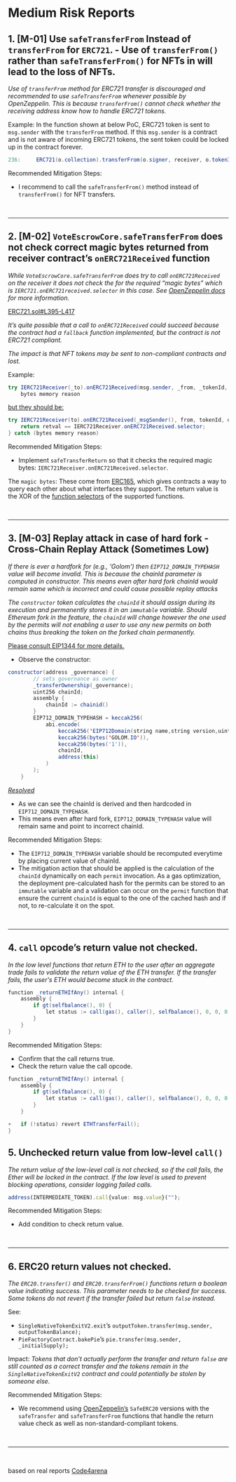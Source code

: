 # Medium Risk Reports

## 1. [M-01] Use `safeTransferFrom` Instead of `transferFrom` for `ERC721`. - Use of `transferFrom()` rather than `safeTransferFrom()` for NFTs in will lead to the loss of NFTs.

_Use of `transferFrom` method for ERC721 transfer is discouraged and recommended to use `safeTransferFrom` whenever possible by OpenZeppelin.
This is because `transferFrom()` cannot check whether the receiving address know how to handle ERC721 tokens._

Example:
In the function shown at below PoC, ERC721 token is sent to `msg.sender` with the `transferFrom` method.
If this `msg.sender` is a contract and is not aware of incoming ERC721 tokens, the sent token could be locked up in the contract forever.

```java
236:     ERC721(o.collection).transferFrom(o.signer, receiver, o.tokenId);
```

Recommended Mitigation Steps:

-   I recommend to call the `safeTransferFrom()` method instead of `transferFrom()` for NFT transfers.

<br>
<hr>

## 2. [M-02] `VoteEscrowCore.safeTransferFrom` does not check correct magic bytes returned from receiver contract’s `onERC721Received` function

_While `VoteEscrowCore.safeTransferFrom` does try to call `onERC721Received` on the receiver it does not check the for the required “magic bytes” which is `IERC721.onERC721received.selector` in this case. See [OpenZeppelin docs](https://docs.openzeppelin.com/contracts/3.x/api/token/erc721#IERC721Receiver-onERC721Received-address-address-uint256-bytes-) for more information._

[ERC721.sol#L395-L417](https://github.com/OpenZeppelin/openzeppelin-contracts/blob/ce0068c21ecd97c6ec8fb0db08570f4b43029dde/contracts/token/ERC721/ERC721.sol#L395-L417)

_It’s quite possible that a call to `onERC721Received` could succeed because the contract had a `fallback` function implemented, but the contract is not ERC721 compliant._

_The impact is that NFT tokens may be sent to non-compliant contracts and lost._

Example:

```java
try IERC721Receiver(_to).onERC721Received(msg.sender, _from, _tokenId, _data) returns (bytes4) {} catch (
    bytes memory reason
```

[but they should be:](https://github.com/golom-protocol/contracts/commit/19ba6e83892e24b859f081525c7e0f751f5e7ebb)

```java
try IERC721Receiver(to).onERC721Received(_msgSender(), from, tokenId, data) returns (bytes4 retval) {
    return retval == IERC721Receiver.onERC721Received.selector;
} catch (bytes memory reason)
```

Recommended Mitigation Steps:

-   Implement `safeTransferReturn` so that it checks the required magic bytes: `IERC721Receiver.onERC721Received.selector`.

The `magic bytes`: These come from [ERC165](https://github.com/ethereum/EIPs/blob/master/EIPS/eip-165.md), which gives contracts a way to query each other about what interfaces they support. The return value is the XOR of the [function selectors](https://docs.soliditylang.org/en/v0.4.24/abi-spec.html#function-selector) of the supported functions.

<br>
<hr>

## 3. [M-03] Replay attack in case of hard fork - Cross-Chain Replay Attack (Sometimes Low)

_If there is ever a hardfork for (e.g., 'Golom') then `EIP712_DOMAIN_TYPEHASH` value will become invalid. This is because the chainId parameter is computed in constructor. This means even after hard fork chainId would remain same which is incorrect and could cause possible replay attacks_

_The `constructor` token calculates the `chainId` it should assign during its execution and permanently stores it in an `immutable` variable. Should Ethereum fork in the feature, the `chainId` will change however the one used by the permits will not enabling a user to use any new permits on both chains thus breaking the token on the forked chain permanently._

[Please consult EIP1344 for more details.](https://eips.ethereum.org/EIPS/eip-1344#rationale)

-   Observe the constructor:

```java
constructor(address _governance) {
        // sets governance as owner
        _transferOwnership(_governance);
        uint256 chainId;
        assembly {
            chainId := chainid()
        }
        EIP712_DOMAIN_TYPEHASH = keccak256(
            abi.encode(
                keccak256('EIP712Domain(string name,string version,uint256 chainId,address verifyingContract)'),
                keccak256(bytes('GOLOM.IO')),
                keccak256(bytes('1')),
                chainId,
                address(this)
            )
        );
    }
```

[_Resolved_](https://github.com/golom-protocol/contracts/commit/d8a24442b8f3a764139e312ed393e5d5ffb7e596)

-   As we can see the chainId is derived and then hardcoded in `EIP712_DOMAIN_TYPEHASH`.
-   This means even after hard fork, `EIP712_DOMAIN_TYPEHASH` value will remain same and point to incorrect chainId.

Recommended Mitigation Steps:

-   The `EIP712_DOMAIN_TYPEHASH` variable should be recomputed everytime by placing current value of chainId.
-   The mitigation action that should be applied is the calculation of the `chainId` dynamically on each `permit` invocation. As a gas optimization, the deployment pre-calculated hash for the permits can be stored to an `immutable` variable and a validation can occur on the `permit` function that ensure the current `chainId` is equal to the one of the cached hash and if not, to re-calculate it on the spot.

<br>
<hr>

## 4. `call` opcode’s return value not checked.

_In the low level functions that return ETH to the user after an aggregate trade fails to validate the return value of the ETH transfer. If the transfer fails, the user's ETH would become stuck in the contract._

```java
function _returnETHIfAny() internal {
    assembly {
        if gt(selfbalance(), 0) {
            let status := call(gas(), caller(), selfbalance(), 0, 0, 0, 0)
        }
    }
}
```

Recommended Mitigation Steps:

-   Confirm that the call returns true.
-   Check the return value the call opcode.

```java
function _returnETHIfAny() internal {
    assembly {
        if gt(selfbalance(), 0) {
            let status := call(gas(), caller(), selfbalance(), 0, 0, 0, 0)
        }
    }

+   if (!status) revert ETHTransferFail();
}
```

## 5. Unchecked return value from low-level `call()`

_The return value of the low-level call is not checked, so if the call fails, the Ether will be locked in the contract. If the low level is used to prevent blocking operations, consider logging failed calls._

```ts
address(INTERMEDIATE_TOKEN).call{value: msg.value}("");
```

Recommended Mitigation Steps:

-   Add condition to check return value.

<br>
<hr>

## 6. ERC20 return values not checked.

_The `ERC20.transfer()` and `ERC20.transferFrom()` functions return a boolean value indicating success. This parameter needs to be checked for success. Some tokens do not revert if the transfer failed but return `false` instead._

See:

-   `SingleNativeTokenExitV2.exit`’s `outputToken.transfer(msg.sender, outputTokenBalance);`
-   `PieFactoryContract.bakePie`’s `pie.transfer(msg.sender, _initialSupply);`

Impact:
_Tokens that don’t actually perform the transfer and return `false` are still counted as a correct transfer and the tokens remain in the `SingleNativeTokenExitV2` contract and could potentially be stolen by someone else._

Recommended Mitigation Steps:

-   We recommend using [OpenZeppelin’s](https://github.com/OpenZeppelin/openzeppelin-contracts/blob/release-v4.1/contracts/token/ERC20/utils/SafeERC20.sol#L74) `SafeERC20` versions with the `safeTransfer` and `safeTransferFrom` functions that handle the return value check as well as non-standard-compliant tokens.

<br>
<hr>
<br>

based on real reports [Code4arena](https://code4rena.com/reports)
